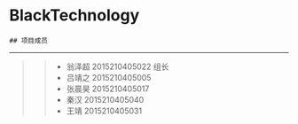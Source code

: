 BlackTechnology
===========
    ## 项目成员
----------
>>* 翁泽超 2015210405022  组长
>>* 吕靖之 2015210405005
>>* 张晨昊 2015210405017
>>* 秦汉  2015210405040
>>* 王靖  2015210405031
